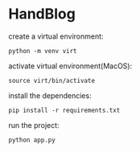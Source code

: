 # HandBlog

create a virtual environment:

```
python -m venv virt
```

activate virtual environment(MacOS):

```
source virt/bin/activate
```

install the dependencies:

```
pip install -r requirements.txt
```

run the project:

```
python app.py
```
